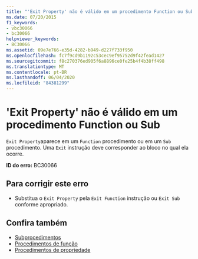 ```yaml
---
title: "'Exit Property' não é válido em um procedimento Function ou Sub"
ms.date: 07/20/2015
f1_keywords:
- vbc30066
- bc30066
helpviewer_keywords:
- BC30066
ms.assetid: 09e7e766-e35d-4282-b949-d227f733f950
ms.openlocfilehash: fc7f9cd9b1192c53cec9ef95752d9f42fead1427
ms.sourcegitcommit: f8c270376ed905f6a8896ce0fe25b4f4b38ff498
ms.translationtype: MT
ms.contentlocale: pt-BR
ms.lasthandoff: 06/04/2020
ms.locfileid: "84381299"
---
```

# <a name="exit-property-is-not-valid-in-a-function-or-sub"></a>'Exit Property' não é válido em um procedimento Function ou Sub
`Exit Property`aparece em um `Function` procedimento ou em um `Sub` procedimento. Uma `Exit` instrução deve corresponder ao bloco no qual ela ocorre.  
  
 **ID do erro:** BC30066  
  
## <a name="to-correct-this-error"></a>Para corrigir este erro  
  
- Substitua o `Exit Property` pela `Exit Function` instrução ou `Exit Sub` conforme apropriado.  
  
## <a name="see-also"></a>Confira também

- [Subprocedimentos](../programming-guide/language-features/procedures/sub-procedures.md)
- [Procedimentos de função](../programming-guide/language-features/procedures/function-procedures.md)
- [Procedimentos de propriedade](../programming-guide/language-features/procedures/property-procedures.md)
